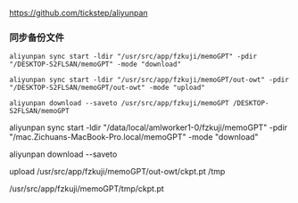 
https://github.com/tickstep/aliyunpan

### 同步备份文件

```
aliyunpan sync start -ldir "/usr/src/app/fzkuji/memoGPT" -pdir "/DESKTOP-S2FLSAN/memoGPT" -mode "download"
```

```
aliyunpan sync start -ldir "/usr/src/app/fzkuji/memoGPT/out-owt" -pdir "/DESKTOP-S2FLSAN/memoGPT/out-owt" -mode "upload"
```

```
aliyunpan download --saveto /usr/src/app/fzkuji/memoGPT /DESKTOP-S2FLSAN/memoGPT
```

aliyunpan sync start -ldir "/data/local/amlworker1-0/fzkuji/memoGPT" -pdir "/mac.Zichuans-MacBook-Pro.local/memoGPT" -mode "download"

aliyunpan download --saveto  



upload /usr/src/app/fzkuji/memoGPT/out-owt/ckpt.pt /tmp

/usr/src/app/fzkuji/memoGPT/tmp/ckpt.pt

